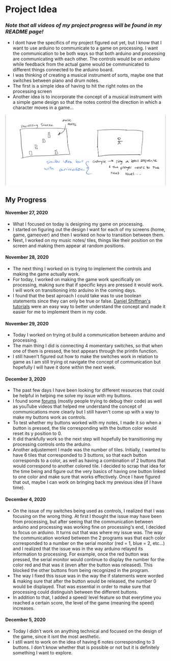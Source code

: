# Project Idea


### *Note that all videos of my project progress will be found in my README page!*

- I dont have the specifics of my project figured out yet, but I know that I want to use arduino to communicate to a game on processing. I want the communication to be both ways so that both arduino and processing are communicating with each other. The controls would be on arduino while feedback from the actual game would be communicated to different things connected to the arduino board. 
- I was thinking of creating a musical instrument of sorts, maybe one that switches between piano and drum notes.
- The first is a simple idea of having to hit the right notes on the processing screen 
-  Another idea is to incorporate the concept of a musical instrument with a simple game design so that the notes control the direction in which a character moves in a game... 

![](ProjectBrainstorm.jpeg)


## My Progress

#### November 27, 2020

- What I focused on today is designing my game on processing. 
- I started on figuring out the design I want for each of my screens (home, game, gameover) and then I worked on how to transition between them.
- Next, I worked on my music notes/ tiles, things like their position on the screen and making them appear at random positions.

#### November 28, 2020
- The next thing I worked on is trying to implement the controls and making the game actually work. 
- For today, I worked on making the game work specifically on processing, making sure that if specific keys are pressed it would work. I will work on transitioning into arduino in the coming days.
- I found that the best aproach I could take was to use boolean statements since they can only be true or false. [Daniel Shiffman's tutorials](https://www.youtube.com/watch?v=_NJqfZUQ3i4) were an easy way to better understand the concept and made it easier for me to implement them in my code. 

#### November 29, 2020
- Today I worked on trying ot build a communication between arduino and processing.
- The main thing I did is connecting 4 momentary switches, so that when one of them is pressed, the text appears through the println function.
- I still haven't figured out how to make the switches work in relation to game as I am still trying ot navigate the concept of communication but hopefully I will have it done within the next week. 

#### December 3, 2020
- The past few days I have been looking for different resources that could be helpful in helping me solve my issue with my buttons. 
- I found some [forums](https://forum.processing.org/two/discussion/11076/processing-arduino-buttons) (mostly people trying to debug their code) as well as youTube videos that helped me understand the concept of communications more clearly but I still haven't come up with a way to make my buttons work as controls. 
- To test whether my buttons worked with my notes, I made it so when a button is pressed, the tile corresponding with the button color would reset its y position to 0.
- It did thankfully work so the next step will hopefully be transitioning my processing controls onto the arduino.
- Another adjustement I made was the number of tiles. Initially, I wanted to have 6 tiles that corresponded to 3 buttons, so that each button corresponds to a color, as well as having a combination of 2 buttons that would correspond to another colored tile. I decided to scrap that idea for the time being and figure out the very basics of having one button linked to one color and make sure that works effectively. Once I have figured that out, maybe I can work on bringing back my previous idea (if I have time).

#### December 4, 2020
- On the issue of my switches being used as controls, I realized that I was focusing on the wrong thing. At first I thought the issue may have been from processing, but after seeing that the communication between arduino and processing was working fine on processing's end, I decided to focus on arduino. It turns out that was where my issue was. The way the communication worked between the 2 programs was that each color corresponded to a number on the serial monitor (red = 1, blue = 2, etc...) and I realized that the issue was in the way arduino relayed its information to processing. For example, once the red button was pressed, the serial monitor would continue to display the number for the color red and that was it (even after the button was released). This blocked the other buttons from being recognized in the program. 
- The way I fixed this issue was in the way the if statements were worded & making sure that after the button would be released, the number 0 would be displayed. That was essential in order to make sure that processing could distinguish between the different buttons. 
- In addition to that, I added a speed/ level feature so that everytime you reached a certain score, the level of the game (meaning the speed) increases. 

#### December 5, 2020
- Today I didn't work on anything technical and focused on the design of the game, since it isnt the most aesthetic. 
- I still want to work on the idea of having 6 notes corresponding to 3 buttons. I don't know whether that is possible or not but it is definitely something I want to explore. 

